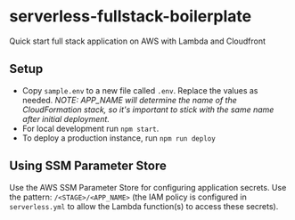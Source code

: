 # serverless-fullstack-boilerplate
Quick start full stack application on AWS with Lambda and Cloudfront

## Setup
* Copy `sample.env` to a new file called `.env`. Replace the values as needed. *NOTE: APP_NAME will determine the name of the CloudFormation stack, so it's important to stick with the same name after initial deployment.*
* For local development run `npm start`.
* To deploy a production instance, run `npm run deploy`

## Using SSM Parameter Store
Use the AWS SSM Parameter Store for configuring application secrets. Use the pattern: `/<STAGE>/<APP_NAME>` (the IAM policy is configured in `serverless.yml` to allow the Lambda function(s) to access these secrets).

